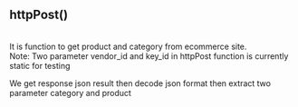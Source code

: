 
<h2>httpPost()</h2><br>
It is function to get product and category from ecommerce site.<br>
Note: Two parameter vendor_id and key_id in httpPost function is currently static for testing <br>

We get response json result then decode json format then extract two parameter category and product   
